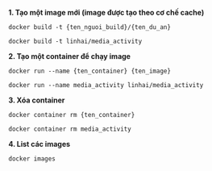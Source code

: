 **1. Tạo một image mới (image được tạo theo cơ chế cache)**

``docker build -t {ten_nguoi_build}/{ten_du_an}``

``docker build -t linhai/media_activity``

**2. Tạo một container để chạy image**

``docker run --name {ten_container} {ten_image}``

``docker run --name media_activity linhai/media_activity``

**3. Xóa container**

``docker container rm {ten_container}``

``docker container rm media_activity``

**4. List các images**

``docker images``

